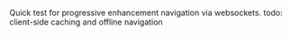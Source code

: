 Quick test for progressive enhancement navigation via websockets.
todo: client-side caching and offline navigation 
